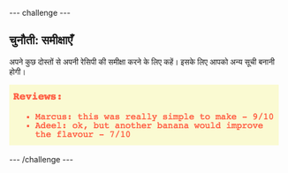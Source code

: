 \--- challenge \---

## चुनौती: समीक्षाएँ

अपने कुछ दोस्तों से अपनी रेसिपी की समीक्षा करने के लिए कहें। इसके लिए आपको अन्य सूची बनानी होगी।

![स्क्रीनशॉट](images/recipe-reviews.png)

\--- /challenge \---